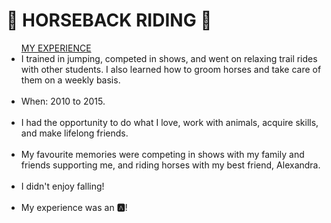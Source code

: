 # 🏇 <b>HORSEBACK RIDING</b> 🏇

<ul class="experience"><u>MY EXPERIENCE</u>
    <li class="list">I trained in jumping, competed in shows, and went on relaxing trail rides with other students. I also learned how to groom horses and take care of them on a weekly basis.</li>
    &nbsp;
    <li class="list">When: 2010 to 2015.</li>
    &nbsp;
    <li class="list">I had the opportunity to do what I love, work with animals, acquire skills, and make lifelong friends.</li>
    &nbsp;
    <li class="list">My favourite memories were competing in shows with my family and friends supporting me, and riding horses with my best friend, Alexandra.</li>
    &nbsp;
    <li class="list">I didn't enjoy falling!</li>
    &nbsp;
    <li class="list">My experience was an <b>🅰</b>!</li>
</ul>
<br>